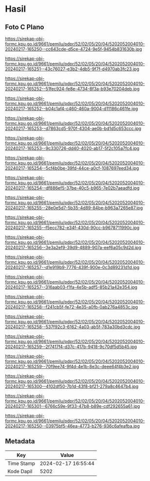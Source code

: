 # Hasil

## Foto C Plano

https://sirekap-obj-formc.kpu.go.id/9661/pemilu/pdpr/52/02/05/20/04/5202052004010-20240217-165250--cc643cde-d5ce-4724-9e5f-9454b831630b.jpg

https://sirekap-obj-formc.kpu.go.id/9661/pemilu/pdpr/52/02/05/20/04/5202052004010-20240217-165251--43c76027-e3b2-4db5-9f7f-d4970ab3fc23.jpg

https://sirekap-obj-formc.kpu.go.id/9661/pemilu/pdpr/52/02/05/20/04/5202052004010-20240217-165252--51fec924-fe8e-4734-8f3a-b93e70204deb.jpg

https://sirekap-obj-formc.kpu.go.id/9661/pemilu/pdpr/52/02/05/20/04/5202052004010-20240217-165252--b04c1af4-c460-460a-9004-d11186c461fe.jpg

https://sirekap-obj-formc.kpu.go.id/9661/pemilu/pdpr/52/02/05/20/04/5202052004010-20240217-165253--d7863cd5-970f-4304-ae0b-bd1d5c653ccc.jpg

https://sirekap-obj-formc.kpu.go.id/9661/pemilu/pdpr/52/02/05/20/04/5202052004010-20240217-165253--9c330726-dd40-4020-ab17-5f2c105a7fc4.jpg

https://sirekap-obj-formc.kpu.go.id/9661/pemilu/pdpr/52/02/05/20/04/5202052004010-20240217-165254--5cf4b0be-39fd-44ce-a0cf-1087697eed34.jpg

https://sirekap-obj-formc.kpu.go.id/9661/pemilu/pdpr/52/02/05/20/04/5202052004010-20240217-165254--df886ef5-37be-40c5-b965-7e02b7aeadfd.jpg

https://sirekap-obj-formc.kpu.go.id/9661/pemilu/pdpr/52/02/05/20/04/5202052004010-20240217-165255--28e0e5d7-5b35-4d89-84be-b963a7265e87.jpg

https://sirekap-obj-formc.kpu.go.id/9661/pemilu/pdpr/52/02/05/20/04/5202052004010-20240217-165255--f5ecc782-e34f-430d-90cc-b9678711990c.jpg

https://sirekap-obj-formc.kpu.go.id/9661/pemilu/pdpr/52/02/05/20/04/5202052004010-20240217-165256--3e3a2ef9-39d9-4889-907a-eef6a05c9d2d.jpg

https://sirekap-obj-formc.kpu.go.id/9661/pemilu/pdpr/52/02/05/20/04/5202052004010-20240217-165257--d1e919b9-7776-439f-900e-0c3d89231d1d.jpg

https://sirekap-obj-formc.kpu.go.id/9661/pemilu/pdpr/52/02/05/20/04/5202052004010-20240217-165257--316aab03-f1fa-4e5b-adf5-85b21a42e354.jpg

https://sirekap-obj-formc.kpu.go.id/9661/pemilu/pdpr/52/02/05/20/04/5202052004010-20240217-165258--f241cb5f-fe72-4e35-a0fb-0ab276a4853c.jpg

https://sirekap-obj-formc.kpu.go.id/9661/pemilu/pdpr/52/02/05/20/04/5202052004010-20240217-165258--537f92c3-6162-4a03-ab5f-783a30bd3cdc.jpg

https://sirekap-obj-formc.kpu.go.id/9661/pemilu/pdpr/52/02/05/20/04/5202052004010-20240217-165259--2f7417f4-d37c-417b-9418-9c70df5d5b45.jpg

https://sirekap-obj-formc.kpu.go.id/9661/pemilu/pdpr/52/02/05/20/04/5202052004010-20240217-165259--70f9ee74-9f4d-4e1b-8e3c-deee64f4b3e2.jpg

https://sirekap-obj-formc.kpu.go.id/9661/pemilu/pdpr/52/02/05/20/04/5202052004010-20240217-165300--4102df50-7b1d-43f8-bf21-279a8c4647b4.jpg

https://sirekap-obj-formc.kpu.go.id/9661/pemilu/pdpr/52/02/05/20/04/5202052004010-20240217-165301--6766c59e-9f33-47b8-b89e-cdf292655a61.jpg

https://sirekap-obj-formc.kpu.go.id/9661/pemilu/pdpr/52/02/05/20/04/5202052004010-20240217-165250--03975bf5-46ea-4773-b276-936c6afeafba.jpg


## Metadata

| Key        | Value               |
| ---------- | ------------------- |
| Time Stamp | 2024-02-17 16:55:44 |
| Kode Dapil | 5202                |



